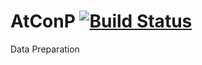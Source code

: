 # AtConP  [![Build Status](https://travis-ci.org/prk327/AtConP.svg?branch=master)](https://travis-ci.org/prk327/AtConP)
Data Preparation

